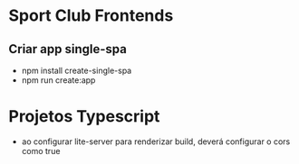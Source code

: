 # Sport Club Frontends

## Criar app single-spa

- npm install create-single-spa
- npm run create:app 

# Projetos Typescript
- ao configurar lite-server para renderizar build, deverá configurar o cors como true